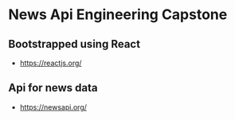 # News Api Engineering Capstone
## Bootstrapped using React
- https://reactjs.org/
## Api for news data
- https://newsapi.org/
